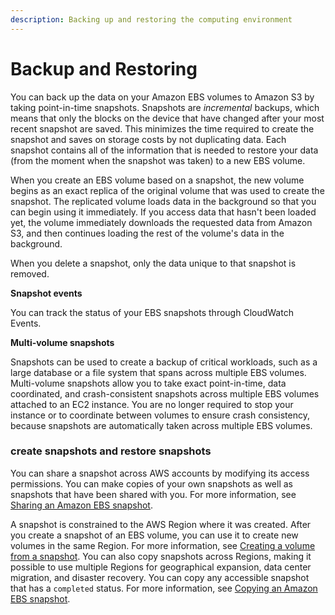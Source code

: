 ```yaml
---
description: Backing up and restoring the computing environment
---
```


# Backup and Restoring



You can back up the data on your Amazon EBS volumes to Amazon S3 by taking point-in-time snapshots. Snapshots are _incremental_ backups, which means that only the blocks on the device that have changed after your most recent snapshot are saved. This minimizes the time required to create the snapshot and saves on storage costs by not duplicating data. Each snapshot contains all of the information that is needed to restore your data \(from the moment when the snapshot was taken\) to a new EBS volume.

When you create an EBS volume based on a snapshot, the new volume begins as an exact replica of the original volume that was used to create the snapshot. The replicated volume loads data in the background so that you can begin using it immediately. If you access data that hasn't been loaded yet, the volume immediately downloads the requested data from Amazon S3, and then continues loading the rest of the volume's data in the background.

When you delete a snapshot, only the data unique to that snapshot is removed. 

**Snapshot events**

You can track the status of your EBS snapshots through CloudWatch Events. 

**Multi-volume snapshots**

Snapshots can be used to create a backup of critical workloads, such as a large database or a file system that spans across multiple EBS volumes. Multi-volume snapshots allow you to take exact point-in-time, data coordinated, and crash-consistent snapshots across multiple EBS volumes attached to an EC2 instance. You are no longer required to stop your instance or to coordinate between volumes to ensure crash consistency, because snapshots are automatically taken across multiple EBS volumes. 

### create snapshots and restore snapshots <a id="copy-and-share"></a>

You can share a snapshot across AWS accounts by modifying its access permissions. You can make copies of your own snapshots as well as snapshots that have been shared with you. For more information, see [Sharing an Amazon EBS snapshot](https://docs.aws.amazon.com/AWSEC2/latest/UserGuide/ebs-modifying-snapshot-permissions.html).

A snapshot is constrained to the AWS Region where it was created. After you create a snapshot of an EBS volume, you can use it to create new volumes in the same Region. For more information, see [Creating a volume from a snapshot](https://docs.aws.amazon.com/AWSEC2/latest/UserGuide/ebs-creating-volume.html#ebs-create-volume-from-snapshot). You can also copy snapshots across Regions, making it possible to use multiple Regions for geographical expansion, data center migration, and disaster recovery. You can copy any accessible snapshot that has a `completed` status. For more information, see [Copying an Amazon EBS snapshot](https://docs.aws.amazon.com/AWSEC2/latest/UserGuide/ebs-copy-snapshot.html).



